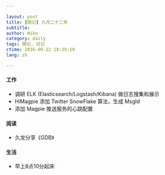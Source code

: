 ```yaml
---

layout: post  
title: [随记] 九月二十二号  
subtitle:   
author: Hiko  
category: daily
tags: 随记, 日记  
ctime: 2016-09-22 18:39:19  
lang: zh  

---
```


#### 工作

- 调研 ELK (Elasticsearch/Logstash/Kibana) 做日志搜集和展示
- HiMagpie 添加 Twitter SnowFlake 算法，生成 MsgId
- 添加 Magpie 推送服务的心跳配置

#### 阅读

- 久龙分享《GDB》

#### 生活

- 早上8点10分起床




